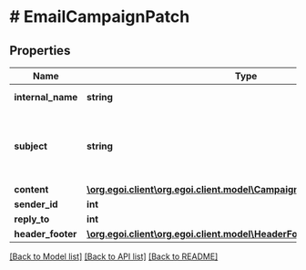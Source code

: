 # # EmailCampaignPatch

## Properties

Name | Type | Description | Notes
------------ | ------------- | ------------- | -------------
**internal_name** | **string** | Campaign internal name | [optional] 
**subject** | **string** | Campaign subject. If no value is sent, defaults to &#39;internal_name&#39; property value | [optional] 
**content** | [**\org.egoi.client\org.egoi.client.model\CampaignEmailContentHtmlPatch**](CampaignEmailContentHtmlPatch.md) |  | [optional] 
**sender_id** | **int** |  | [optional] 
**reply_to** | **int** |  | [optional] 
**header_footer** | [**\org.egoi.client\org.egoi.client.model\HeaderFooter**](HeaderFooter.md) |  | [optional] 

[[Back to Model list]](../../README.md#documentation-for-models) [[Back to API list]](../../README.md#documentation-for-api-endpoints) [[Back to README]](../../README.md)


